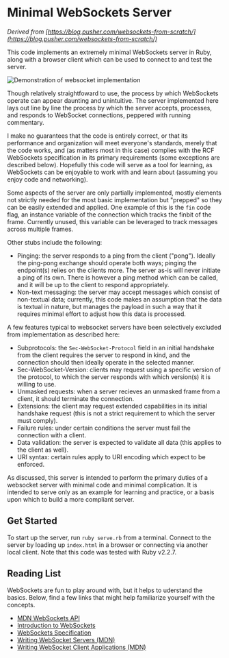 # Minimal WebSockets Server
*Derived from [https://blog.pusher.com/websockets-from-scratch/](https://blog.pusher.com/websockets-from-scratch/)*

This code implements an extremely minimal WebSockets server in Ruby, along with a browser client which can be used to connect to and test the server. 

![Demonstration of websocket implementation](http://mberlove.com/media/ws.gif)

Though relatively straightfoward to use, the process by which WebSockets operate can appear daunting and unintuitive. The server implemented here lays out line by line the process by which the server accepts, processes, and responds to WebSocket connections, peppered with running commentary.

I make no guarantees that the code is entirely correct, or that its performance and organization will meet everyone's standards, merely that the code works, and (as matters most in this case) complies with the RCF WebSockets specification in its primary requirements (some exceptions are described below). Hopefully this code will serve as a tool for learning, as WebSockets can be enjoyable to work with and learn about (assuming you enjoy code and networking).

Some aspects of the server are only partially implemented, mostly elements not strictly needed for the most basic implementation but "prepped" so they can be easily extended and applied. One example of this is the `fin` code flag, an instance variable of the connection which tracks the finbit of the frame. Currently unused, this variable can be leveraged to track messages across multiple frames.

Other stubs include the following:
- Pinging: the server responds to a ping from the client ("pong"). Ideally the ping-pong exchange should operate both ways; pinging the endpoint(s) relies on the clients more. The server as-is will never initiate a ping of its own. There is however a ping method which can be called, and it will be up to the client to respond appropriately.
- Non-text messaging: the server may accept messages which consist of non-textual data; currently, this code makes an assumption that the data is textual in nature, but manages the payload in such a way that it requires minimal effort to adjust how this data is processed.

A few features typical to websocket servers have been selectively excluded from implementation as described here:
- Subprotocols: the `Sec-WebSocket-Protocol` field in an initial handshake from the client requires the server to respond in kind, and the connection should then ideally operate in the selected manner. 
- Sec-WebSocket-Version: clients may request using a specific version of the protocol, to which the server responds with which version(s) it is willing to use.
- Unmasked requests: when a server recieves an unmasked frame from a client, it should terminate the connection.
- Extensions: the client may request extended capabilities in its initial handshake request (this is not a strict requirement to which the server must comply). 
- Failure rules: under certain conditions the server must fail the connection with a client.
- Data validation: the server is expected to validate all data (this applies to the client as well).
- URI syntax: certain rules apply to URI encoding which expect to be enforced.

As discussed, this server is intended to perform the primary duties of a websocket server with minimal code and minimal complication. It is intended to serve only as an example for learning and practice, or a basis upon which to build a more compliant server. 

## Get Started
To start up the server, run `ruby serve.rb` from a terminal. Connect to the server by loading up `index.html` in a browser or connecting via another local client. Note that this code was tested with Ruby v2.2.7.

## Reading List
WebSockets are fun to play around with, but it helps to uderstand the basics. Below, find a few links that might help familiarize yourself with the concepts.
- [MDN WebSockets API](https://developer.mozilla.org/en-US/docs/Web/API/WebSockets_API)
- [Introduction to WebSockets](https://www.linode.com/docs/development/introduction-to-websockets/)
- [WebSockets Specification](https://tools.ietf.org/html/rfc6455)
- [Writing WebSocket Servers (MDN)](https://developer.mozilla.org/en-US/docs/Web/API/WebSockets_API/Writing_WebSocket_servers)
- [Writing WebSocket Client Applications (MDN)](https://developer.mozilla.org/en-US/docs/Web/API/WebSockets_API/Writing_WebSocket_client_applications)
